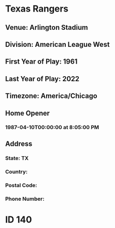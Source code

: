 # Texas Rangers
## Venue: Arlington Stadium
## Division: American League West
## First Year of Play: 1961
## Last Year of Play: 2022
## Timezone: America/Chicago
## Home Opener
### 1987-04-10T00:00:00 at 8:05:00 PM
## Address
### 
### State: TX
### Country: 
### Postal Code: 
### Phone Number: 
# ID 140